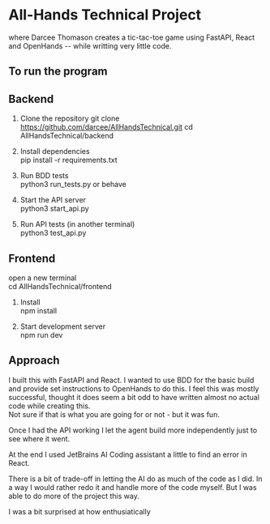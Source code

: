 # All-Hands Technical Project
where Darcee Thomason creates a tic-tac-toe game using FastAPI, React and OpenHands -- while writting very little code.


##  To run the program

## Backend
1. Clone the repository
git clone https://github.com/darcee/AllHandsTechnical.git
cd AllHandsTechnical/backend

1. Install dependencies  
pip install -r requirements.txt

1. Run BDD tests   
python3 run_tests.py or behave

1. Start the API server  
python3 start_api.py

1. Run API tests (in another terminal)  
python3 test_api.py

## Frontend
open a new terminal  
cd AllHandsTechnical/frontend 
1. Install  
npm install

1. Start development server  
npm run dev

##  Approach
I built this with FastAPI and React.   I wanted to use BDD for the basic build and provide set instructions to OpenHands to do this.
I feel this was mostly successful, thought it does seem a bit odd to have written almost no actual code while creating this.  
Not sure if that is what you are going for or not - but it was fun.

Once I had the API working I let the agent build more independently just to see where it went.  

At the end I used JetBrains AI Coding assistant a little to find an error in React. 

There is a bit of trade-off in letting the AI do as much of the code as I did.   In a way I would rather redo it and handle more of the code myself.  But I was able to do more of the project this way.

I was a bit surprised at how enthusiatically 